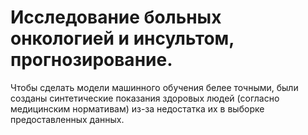 # Исследование больных онкологией и инсультом, прогнозирование.  
Чтобы сделать модели машинного обучения белее точными, были созданы синтетические показания здоровых людей (согласно медицинским нормативам) из-за недостатка их в выборке предоставленных данных.
